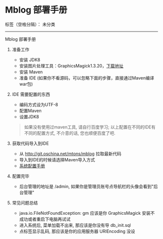 ﻿# Mblog 部署手册

标签（空格分隔）： 未分类

---

Mblog 部署手册

1. 准备工作
   - 安装 JDK8
   - 安装图片处理工具：GraphicsMagick1.3.20，[下载地址][1]
   - 安装 Maven
   - 准备 IDE (如果你不看源码，可以忽略下面的步骤，直接通过Maven编译war包)

2. IDE 需要配置的东西
   - 编码方式设为UTF-8
   - 配置Maven
   - 设置JDK8
   
   > 如果没有使用过maven工具, 请自行百度学习; 以上配置在不同的IDE有不同的配置方式, 不介意的话, 您也顺便百度了吧.
   
3. 获取代码导入到IDE
   - 从 http://git.oschina.net/mtons/mblog 拉取最新代码
   - 导入到IDE的时候请选择Maven导入方式
   - [系统配置手册][2]
   
4. 配置完毕
   - 后台管理的地址是 /admin, 如果你是管理员账号点导航栏的头像会看到"后台管理"

5. 常见问题总结
   - java.io.FileNotFoundException: gm 应该是你 GraphicsMagick 安装不成功或者重启下电脑再试试
   - 进入系统后, 菜单加载不出来, 那应该是你没有导 db_init.sql
   - 点标签显示乱码, 那应该是你的应用服务器 URIEncoding 没设


  [1]: http://www.graphicsmagick.org/download.html
  [2]: https://www.zybuluo.com/langhsu/note/165905
